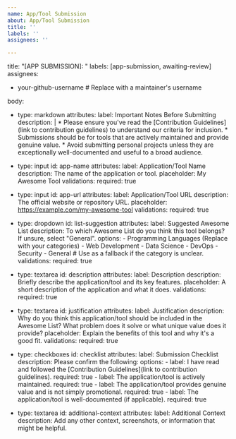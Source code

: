 ```yaml
---
name: App/Tool Submission
about: App/Tool Submission
title: ''
labels: ''
assignees: ''

---
```


title: "[APP SUBMISSION]: "
labels: [app-submission, awaiting-review]
assignees:
  - your-github-username  # Replace with a maintainer's username

body:
  - type: markdown
    attributes:
      label: Important Notes Before Submitting
      description: |
        *   Please ensure you've read the [Contribution Guidelines](link to contribution guidelines) to understand our criteria for inclusion.
        *   Submissions should be for tools that are actively maintained and provide genuine value.
        *   Avoid submitting personal projects unless they are exceptionally well-documented and useful to a broad audience.

  - type: input
    id: app-name
    attributes:
      label: Application/Tool Name
      description: The name of the application or tool.
      placeholder: My Awesome Tool
    validations:
      required: true

  - type: input
    id: app-url
    attributes:
      label: Application/Tool URL
      description: The official website or repository URL.
      placeholder: https://example.com/my-awesome-tool
    validations:
      required: true

  - type: dropdown
    id: list-suggestion
    attributes:
      label: Suggested Awesome List
      description: To which Awesome List do you think this tool belongs?  If unsure, select "General".
      options:
        - Programming Languages (Replace with your categories)
        - Web Development
        - Data Science
        - DevOps
        - Security
        - General  # Use as a fallback if the category is unclear.
    validations:
      required: true

  - type: textarea
    id: description
    attributes:
      label: Description
      description: Briefly describe the application/tool and its key features.
      placeholder: A short description of the application and what it does.
    validations:
      required: true

  - type: textarea
    id: justification
    attributes:
      label: Justification
      description: Why do you think this application/tool should be included in the Awesome List?  What problem does it solve or what unique value does it provide?
      placeholder: Explain the benefits of this tool and why it's a good fit.
    validations:
      required: true

  - type: checkboxes
    id: checklist
    attributes:
      label: Submission Checklist
      description: Please confirm the following:
      options:
        - label: I have read and followed the [Contribution Guidelines](link to contribution guidelines).
          required: true
        - label: The application/tool is actively maintained.
          required: true
        - label: The application/tool provides genuine value and is not simply promotional.
          required: true
        - label: The application/tool is well-documented (if applicable).
          required: true

  - type: textarea
    id: additional-context
    attributes:
      label: Additional Context
      description: Add any other context, screenshots, or information that might be helpful.
